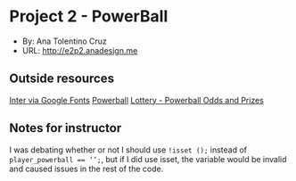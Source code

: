 # Project 2 - PowerBall
+ By: Ana Tolentino Cruz
+ URL: <http://e2p2.anadesign.me>

## Outside resources
[Inter via Google Fonts](https://fonts.google.com/specimen/Inter?category=Sans+Serif)
[Powerball](https://www.powerball.com/games/home)
[Lottery - Powerball Odds and Prizes](https://edit.nylottery.ny.gov/sites/default/files/2020-03/Powerball_Odds_and_Prizes_0.pdf)


## Notes for instructor

I was debating whether or not I should use `!isset ();` instead of `player_powerball == ‘’;`, but if I did use isset, the variable would be invalid and caused issues in the rest of the code.

